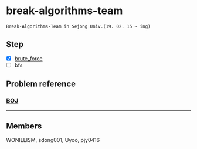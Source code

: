 # break-algorithms-team 
`Break-Algorithms-Team in Sejong Univ.(19. 02. 15 ~ ing)`

## Step
- [x] [brute_force](week_01)
- [ ] bfs

## Problem reference
### [BOJ](https://www.acmicpc.net/)

- - -

## Members
WONILLISM, sdong001, Uyoo, pjy0416

